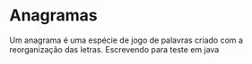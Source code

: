 # Anagramas
Um anagrama é uma espécie de jogo de palavras criado com a reorganização das letras. Escrevendo para teste em java
